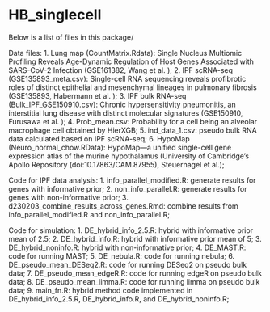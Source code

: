 # HB_singlecell

Below is a list of files in this package/

Data files: 
	1. Lung map (CountMatrix.Rdata): Single Nucleus Multiomic Profiling Reveals Age-Dynamic Regulation of Host Genes Associated with SARS-CoV-2 Infection (GSE161382, Wang et al. );
	2. IPF scRNA-seq (GSE135893_meta.csv): Single-cell RNA sequencing reveals profibrotic roles of distinct epithelial and mesenchymal lineages in pulmonary fibrosis (GSE135893, Habermann et al. );
	3. IPF bulk RNA-seq (Bulk_IPF_GSE150910.csv): Chronic hypersensitivity pneumonitis, an interstitial lung disease with distinct molecular signatures (GSE150910, Furusawa et al. );
	4. Prob_mean.csv: Probability for a cell being an alveolar macrophage cell obtained by HierXGB;
	5. ind_data_1.csv: pseudo bulk RNA data calculated based on IPF scRNA-seq;
	6. HypoMap (Neuro_normal_chow.RData): HypoMap—a unified single-cell gene expression atlas of the murine hypothalamus (University of Cambridge’s Apollo Repository (doi:10.17863/CAM.87955), Steuernagel et al.);

Code for IPF data analysis:
	1. info_parallel_modified.R: generate results for genes with informative prior;
	2. non_info_parallel.R: generate results for genes with  non-informative prior;
	3. d230203_combine_results_across_genes.Rmd: combine results from info_parallel_modified.R and non_info_parallel.R;

Code for simulation: 
	1. DE_hybrid_info_2.5.R: hybrid with informative prior mean of 2.5;
	2. DE_hybrid_info.R: hybrid with informative prior mean of 5;
	3. DE_hybrid_noninfo.R: hybrid with non-informative prior;
	4. DE_MAST.R: code for running MAST;
	5. DE_nebula.R: code for running nebula;
	6. DE_pseudo_mean_DESeq2.R: code for running DESeq2 on pseudo bulk data;
	7. DE_pseudo_mean_edgeR.R: code for running edgeR on pseudo bulk data;
	8. DE_pseudo_mean_limma.R: code for running limma on pseudo bulk data;
	9. main_fn.R: hybrid method code implemented in DE_hybrid_info_2.5.R, DE_hybrid_info.R, and DE_hybrid_noninfo.R;

